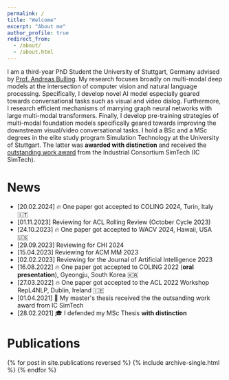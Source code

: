 ```yaml
---
permalink: /
title: "Welcome"
excerpt: "About me"
author_profile: true
redirect_from: 
  - /about/
  - /about.html
---
```


I am a third-year PhD Student the University of Stuttgart, Germany advised by [Prof. Andreas Bulling](https://perceptualui.org/people/bulling/). My research focuses broadly on multi-modal deep models at the intersection of computer vision and natural language processing. Specifically, I develop novel AI model especially geared towards conversational tasks such as visual and video dialog. Furthermore, I research efficient mechanisms of marrying graph neural networks with large multi-modal transformers. Finally, I develop pre-training strategies of multi-modal foundation models specifically geared towards improving the downstream visual/video conversational tasks.
I hold a BSc and a MSc degrees in the elite study program Simulation Technology at the University of Stuttgart. The latter was **awarded with distinction** and received the [outstanding work award](https://www.simtech.uni-stuttgart.de/press/IC-SimTech-honors-outstanding-theses-00001/) from the Industrial Consortium SimTech (IC SimTech).

News
======
* [20.02.2024] 🔥 One paper got accepted to COLING 2024, Turin, Italy 🇮🇹
* [01.11.2023] Reviewing for ACL Rolling Review (October Cycle 2023)
* [24.10.2023] 🔥 One paper got accepted to WACV 2024, Hawaii, USA 🇺🇸
* [29.09.2023] Reviewing for CHI 2024
* [15.04.2023] Reviewing for ACM MM 2023
* [02.02.2023] Reviewing for the Journal of Artificial Intelligence 2023
* [16.08.2022] 🔥 One paper got accepted to COLING 2022 (**oral presentation**), Gyeongju, South Korea 🇰🇷
* [27.03.2022] 🔥 One paper got accepted to the ACL 2022 Workshop RepL4NLP, Dublin, Ireland 🇮🇪
* [01.04.2021] 🥇 My master's thesis received the the outsanding work award from IC SimTech
* [28.02.2021] 🎓 I defended my MSc Thesis **with distinction**

Publications
======
{% for post in site.publications reversed %}
  {% include archive-single.html %}
{% endfor %}
